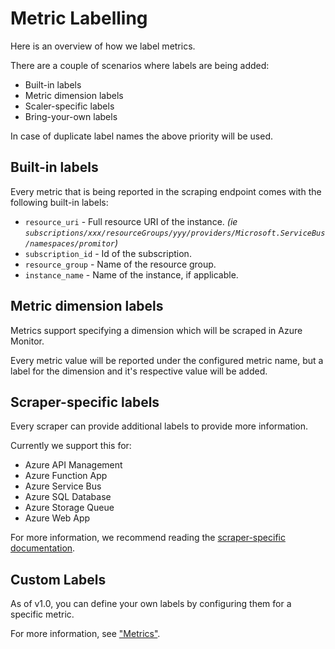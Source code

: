 # Metric Labelling

Here is an overview of how we label metrics.

There are a couple of scenarios where labels are being added:

- Built-in labels
- Metric dimension labels
- Scaler-specific labels
- Bring-your-own labels

In case of duplicate label names the above priority will be used.

## Built-in labels

Every metric that is being reported in the scraping endpoint comes with the following
built-in labels:

- `resource_uri` - Full resource URI of the instance. *(ie `subscriptions/xxx/resourceGroups/yyy/providers/Microsoft.ServiceBus/namespaces/promitor`)*
- `subscription_id` - Id of the subscription.
- `resource_group` - Name of the resource group.
- `instance_name` - Name of the instance, if applicable.

## Metric dimension labels

Metrics support specifying a dimension which will be scraped in Azure Monitor.

Every metric value will be reported under the configured metric name, but a
label for the dimension and it's respective value will be added.

## Scraper-specific labels

Every scraper can provide additional labels to provide more information.

Currently we support this for:

- Azure API Management
- Azure Function App
- Azure Service Bus
- Azure SQL Database
- Azure Storage Queue
- Azure Web App

For more information, we recommend reading the [scraper-specific documentation](./../configuration/v1.x/metrics/#supported-azure-services).

## Custom Labels

As of v1.0, you can define your own labels by configuring them for a specific metric.

For more information, see ["Metrics"](./../configuration/v1.x/metrics/#metrics).
